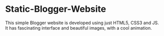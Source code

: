 # Static-Blogger-Website
This simple Blogger website is developed using just HTML5, CSS3 and JS. It has fascinating interface and beautiful images, with a cool animation.

